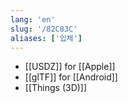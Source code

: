 ```yaml
---
lang: 'en'
slug: '/82C83C'
aliases: ['입체']
---
```


- [[USDZ]] for [[Apple]]
- [[glTF]] for [[Android]]
- [[Things (3D)]]
